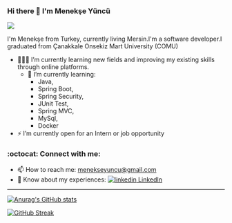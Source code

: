 ### Hi there 👋 I'm Menekşe Yüncü

![](https://komarev.com/ghpvc/?username=MenekseYuncu)

I'm Menekşe from Turkey, currently living Mersin.I'm a software developer.I graduated from Çanakkale Onsekiz Mart University (COMU)


- 👨🏽‍💻 I’m currently learning new fields and improving my existing skills through online platforms.
  - 🌱 I’m currently learning:
      + Java,
      + Spring Boot,
      + Spring Security,
      + JUnit Test,
      + Spring MVC,
      + MySql,
      + Docker
- ⚡ I’m currently open for an Intern or job opportunity
  
### :octocat:  Connect with me:

- 📫 How to reach me: menekseyuncu@gmail.com
- 📄 Know about my experiences: 
  <a href="https://www.linkedin.com/in/menekse-yuncu/" rel="nofollow noreferrer">
  <img src="https://i.stack.imgur.com/gVE0j.png" alt="linkedin"> LinkedIn

---
![Anurag's GitHub stats](https://github-readme-stats.vercel.app/api?username=MenekseYuncu&show_icons=true&hide=contribs&theme=tokyonight)


[![GitHub Streak](https://streak-stats.demolab.com/?user=MenekseYuncu&theme=tokyonight)](https://git.io/streak-stats)
